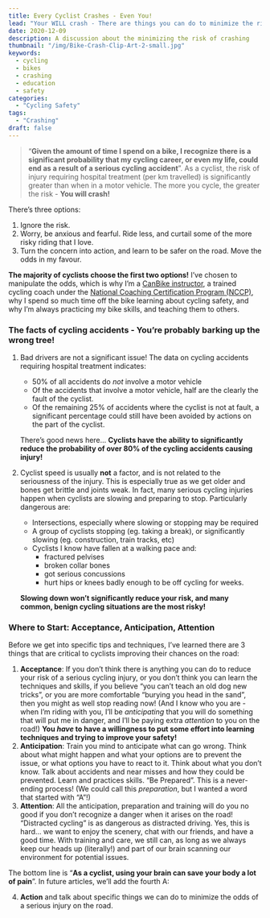 ```yaml
---
title: Every Cyclist Crashes - Even You!
lead: "Your WILL crash - There are things you can do to minimize the risk"
date: 2020-12-09
description: A discussion about the minimizing the risk of crashing
thumbnail: "/img/Bike-Crash-Clip-Art-2-small.jpg"
keywords:
  - cycling
  - bikes
  - crashing
  - education
  - safety
categories:
  - "Cycling Safety"
tags:
  - "Crashing"
draft: false
---
```


> “**Given the amount of time I spend on a bike, I recognize there is a significant probability that my cycling career, or even my life, could end as a result of a serious cycling accident**”.
As a cyclist, the risk of injury requiring hospital treatment  (per km travelled) is significantly greater than when in a motor vehicle. The more you cycle, the greater the risk - **You will crash!**

There’s three options:

1. Ignore the risk.
2. Worry, be anxious and fearful. Ride less, and curtail some of the more risky riding that I love.
3. Turn the concern into action, and learn to be safer on the road. Move the odds in my favour.

**The majority of cyclists choose the first two options!** I’ve chosen to manipulate the odds, which is why I’m a [CanBike instructor](https://canbikecanada.ca/), a trained cycling coach under the [National Coaching Certification Program (NCCP)](https://coach.ca/national-coaching-certification-program), why I spend so much time off the bike learning about cycling safety, and why I’m always practicing my bike skills, and teaching them to others.

### The facts of cycling accidents - You’re probably barking up the wrong tree!

1. Bad drivers are not a significant issue! The data on cycling accidents requiring hospital treatment indicates:

    * 50% of all accidents do _not_ involve a motor vehicle
    * Of the accidents that involve a motor vehicle, half are the clearly the fault of the cyclist.
    * Of the remaining 25% of accidents where the cyclist is not at fault, a significant percentage could still have been avoided by actions on the part of the cyclist.

    There’s good news here… **Cyclists have the ability to significantly reduce the probability of over 80% of the cycling accidents causing injury!**

2. Cyclist speed is usually **not** a factor, and is not related to the seriousness of the injury. This is especially true as we get older and bones get brittle and joints weak. In fact, many serious cycling injuries happen when cyclists are slowing and preparing to stop. Particularly dangerous are:

    * Intersections, especially where slowing or stopping may be required
    * A group of cyclists stopping (eg. taking a break), or significantly slowing (eg. construction, train tracks, etc)
    * Cyclists I know have fallen at a walking pace and:
      * fractured pelvises
      * broken collar bones
      * got serious concussions
      * hurt hips or knees badly enough to be off cycling for weeks.

    **Slowing down won’t significantly reduce your risk, and many common, benign cycling situations are the most risky!**

### Where to Start: Acceptance, Anticipation, Attention

Before we get into specific tips and techniques, I’ve learned there are 3 things that are critical to cyclists improving their chances on the road:

1. **Acceptance**: If you don’t think there is anything you can do to reduce your risk of  a serious cycling injury, or you don’t think you can learn the techniques and skills, if you believe “you can’t teach an old dog new tricks”, or you are more comfortable “burying you head in the sand”, then you might as well stop reading now! (And I know who you are - when I’m riding with you, I’ll be _anticipating_ that you will do something that will put me in danger, and I’ll be paying extra _attention_ to you on the road!)  **You _have_ to have a willingness to put some effort into learning techniques and trying to improve your safety!**
2. **Anticipation**: Train you mind to anticipate what can go wrong. Think about what might happen and what your options are to prevent the issue, or what options you have to react to it.  Think about what you don’t know. Talk about accidents and near misses and how they could be prevented. Learn and practices skills. “Be Prepared”. This is a never-ending process! (We could call this _preparation_, but I wanted a word that started with “A”!)
3. **Attention**: All the anticipation, preparation and training will do you no good if you don’t recognize a danger when it arises on the road! “Distracted cycling” is as dangerous as distracted driving. Yes, this is hard… we want to enjoy the scenery, chat with our friends, and have a good time. With training and care, we still can, as long as we always keep our heads up (literally!) and part of our brain scanning our environment for potential issues.

The bottom line is “**As a cyclist, using your brain can save your body a lot of pain**”. 
In future articles, we’ll add the fourth A:

  4. **Action** and talk about specific things we can do to minimize the odds of a serious injury on the road.
